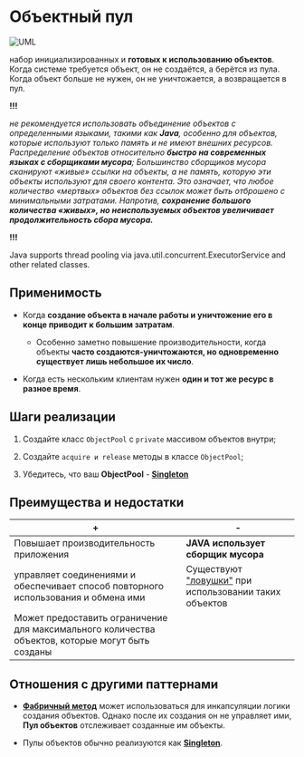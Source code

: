 # Объектный пул

![UML](/src/AdditionalDocs/uml/Object_Pool.png)

набор инициализированных и **готовых к использованию объектов**. Когда системе требуется объект, он не создаётся, а берётся из пула. Когда объект больше не нужен, он не уничтожается, а возвращается в пул.

**!!!**

*не рекомендуется использовать объединение объектов с определенными языками, такими как **Java**, особенно для объектов, которые используют только память и не имеют внешних ресурсов. Распределение объектов относительно **быстро на современных языках с сборщиками мусора**; Большинство сборщиков мусора сканируют «живые» ссылки на объекты, а не память, которую эти объекты используют для своего контента. Это означает, что любое количество «мертвых» объектов без ссылок может быть отброшено с минимальными затратами. Напротив, **сохранение большого количества «живых», но неиспользуемых объектов увеличивает продолжительность сбора мусора.***

**!!!**

Java supports thread pooling via java.util.concurrent.ExecutorService and other related classes.

## Применимость

- Когда **создание объекта в начале работы и уничтожение его в конце приводит к большим затратам**.
 
  - Особенно заметно повышение производительности, когда объекты **часто создаются-уничтожаются, но одновременно существует лишь небольшое их число**.
  
- Когда есть нескольким клиентам нужен **один и тот же ресурс в разное время**.

## Шаги реализации

1. Создайте класс `ObjectPool` с `private` массивом объектов внутри;

2. Создайте `acquire и release` методы в классе `ObjectPool`;

3. Убедитесь, что ваш **ObjectPool** - [**Singleton**][Singleton]

## Преимущества и недостатки

 | + | - |
 | ------ | ------ |
|Повышает производительность приложения| **JAVA использует сборщик мусора**|
|управляет соединениями и обеспечивает способ повторного использования и обмена ими|Существуют ["ловушки"](https://en.wikipedia.org/wiki/Object_pool_pattern) при использовании таких объектов|
|Может предоставить ограничение для максимального количества объектов, которые могут быть созданы|

## Отношения с другими паттернами

- [**Фабричный метод**][Factory_method] может использоваться для инкапсуляции логики создания объектов. Однако после их создания он не управляет ими,  **Пул объектов** отслеживает созданные им объекты.
 
- Пулы объектов обычно реализуются как [**Singleton**][Singleton].

[Abstract_Factory]: </src/Creational/Factorys/Abstract_Factory/Abstract_Factory.md>
[Factory_Method]: </src/Creational/Factorys/Factory_Method/Factory_Method.md>
[Object_Pool]: </src/Creational/Object_Pool/Object_Pool.md>
[Builder]: </src/Creational/Builder/Builder.md>
[Prototype]: </src/Creational/Prototype/Prоtotype.md>
[Singleton]: </src/Creational/Singleton/Singleton.md>

[Adapter]: </src/Structural/Adapter/Adapter.md>
[Bridge]: </src/Structural/Bridge/Bridge.md>
[Composite]: </src/Structural/Composite/Composite.md>
[Decorator]: </src/Structural/Decorator/Decorator.md>
[Facade]: </src/Structural/Facade/Facade.md>
[Flyweight]: </src/Structural/Flyweight/Flyweight.md>
[Proxy]: </src/Structural/Proxy/Proxy.md>

[Chain_of_Responsibility]: </src/Behavioral/Chain_of_Responsibility/Chain_of_Responsibility.md>
[Command]: </src/Behavioral/Command/Command.md>
[Iterator]: </src/Behavioral/Iterator/Iterator.md>
[Mediator]: </src/Behavioral/Mediator/Mediator.md>
[Memento]: </src/Behavioral/Memento/Memento.md>
[Observer]: </src/Behavioral/Observer/Observer.md>
[State]: </src/Behavioral/State/State.md>
[Strategy]: </src/Behavioral/Strategy/Strategy.md>
[Template_Method]: </src/Behavioral/Template_Method/Template_Method.md>
[Visitor]: </src/Behavioral/Visitor/Visitor.md>